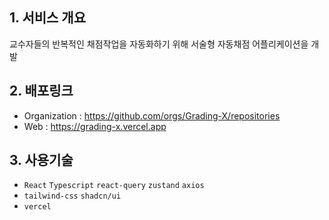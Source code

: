 ## 1. 서비스 개요

교수자들의 반복적인 채점작업을 자동화하기 위해 서술형 자동채점 어플리케이션을 개발

## 2. 배포링크
- Organization : https://github.com/orgs/Grading-X/repositories
- Web : https://grading-x.vercel.app

## 3. 사용기술
- `React` `Typescript` `react-query` `zustand` `axios`
- `tailwind-css` `shadcn/ui`
- `vercel`
